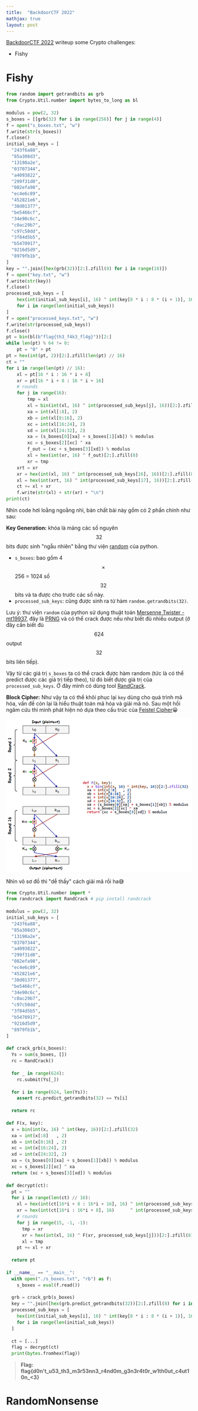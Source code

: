 ```yaml
---
title:  "BackdoorCTF 2022"
mathjax: true
layout: post
---
```


[BackdoorCTF 2022](https://ctftime.org/event/1796) writeup some Crypto challenges:
- Fishy




# Fishy

```python
from random import getrandbits as grb
from Crypto.Util.number import bytes_to_long as bl

modulus = pow(2, 32)
s_boxes = [[grb(32) for i in range(256)] for j in range(4)]
f = open("s_boxes.txt", "w")
f.write(str(s_boxes))
f.close()
initial_sub_keys = [
  "243f6a88",
  "85a308d3",
  "13198a2e",
  "03707344",
  "a4093822",
  "299f31d0",
  "082efa98",
  "ec4e6c89",
  "452821e6",
  "38d01377",
  "be5466cf",
  "34e90c6c",
  "c0ac29b7",
  "c97c50dd",
  "3f84d5b5",
  "b5470917",
  "9216d5d9",
  "8979fb1b",
]
key = "".join([hex(grb(32))[2:].zfill(8) for i in range(18)])
f = open("key.txt", "w")
f.write(str(key))
f.close()
processed_sub_keys = [
    hex(int(initial_sub_keys[i], 16) ^ int(key[8 * i : 8 * (i + 1)], 16))[2:].zfill(8)
    for i in range(len(initial_sub_keys))
]
f = open("processed_keys.txt", "w")
f.write(str(processed_sub_keys))
f.close()
pt = bin(bl(b"flag{th3_f4k3_fl4g}"))[2:]
while len(pt) % 64 != 0:
    pt = "0" + pt
pt = hex(int(pt, 2))[2:].zfill(len(pt) // 16)
ct = ""
for i in range(len(pt) // 16):
    xl = pt[16 * i : 16 * i + 8]
    xr = pt[16 * i + 8 : 16 * i + 16]
    # rounds
    for j in range(16):
        tmp = xl
        xl = bin(int(xl, 16) ^ int(processed_sub_keys[j], 16))[2:].zfill(32)
        xa = int(xl[:8], 2)
        xb = int(xl[8:16], 2)
        xc = int(xl[16:24], 2)
        xd = int(xl[24:32], 2)
        xa = (s_boxes[0][xa] + s_boxes[1][xb]) % modulus
        xc = s_boxes[2][xc] ^ xa
        f_out = (xc + s_boxes[3][xd]) % modulus
        xl = hex(int(xr, 16) ^ f_out)[2:].zfill(8)
        xr = tmp
    xrt = xr
    xr = hex(int(xl, 16) ^ int(processed_sub_keys[16], 16))[2:].zfill(8)
    xl = hex(int(xrt, 16) ^ int(processed_sub_keys[17], 16))[2:].zfill(8)
    ct += xl + xr
    f.write(str(xl) + str(xr) + "\n")
print(ct)
```

Nhìn code hơi loằng ngoằng nhỉ, bản chất bài này gồm có 2 phần chính như sau:

<b>Key Generation:</b> khóa là mảng các số nguyên $$32$$ bits được sinh "ngẫu nhiên" bằng thư viện [random](https://docs.python.org/3/library/random.html) của python.

- `s_boxes`: bao gồm 4 $$\times$$ 256 = 1024 số $$32$$ bits và ta được cho trước các số này.
- `processed_sub_keys`: cũng được sinh ra từ hàm `random.getrandbits(32)`.

Lưu ý: thư viện `random` của python sử dụng thuật toán [Mersenne Twister - mt19937](https://en.wikipedia.org/wiki/Mersenne_Twister), đây là [PRNG](https://en.wikipedia.org/wiki/Pseudorandom_number_generator) và có thể crack được nếu như biết đủ nhiều output (ở đây cần biết đủ $$624$$ output $$32$$ bits liên tiếp).

Vậy từ các giá trị `s_boxes` ta có thể crack được hàm random (tức là có thể predict được các giá trị tiếp theo), từ đó biết được giá trị của `processed_sub_keys`. Ở đây mình có dùng tool [RandCrack](https://github.com/tna0y/Python-random-module-cracker). 

<b>Block Cipher:</b> Như vậy ta có thể khôi phục lại `key` dùng cho quá trình mã hóa, vấn đề còn lại là hiểu thuật toán mã hóa và giải mã nó. Sau một hồi ngâm cứu thì mình phát hiện nó dựa theo cấu trúc của [Feistel Cipher](https://en.wikipedia.org/wiki/Feistel_cipher)😀

<p algin="center">
  <img src="/images/2022-backdoor-ctf/feistel-cipher.png">
</p>

Nhìn vô sơ đồ thì "dễ thấy" cách giải mã rồi ha😅

```python
from Crypto.Util.number import *
from randcrack import RandCrack # pip install randcrack

modulus = pow(2, 32)
initial_sub_keys = [
  "243f6a88",
  "85a308d3",
  "13198a2e",
  "03707344",
  "a4093822",
  "299f31d0",
  "082efa98",
  "ec4e6c89",
  "452821e6",
  "38d01377",
  "be5466cf",
  "34e90c6c",
  "c0ac29b7",
  "c97c50dd",
  "3f84d5b5",
  "b5470917",
  "9216d5d9",
  "8979fb1b",
]

def crack_grb(s_boxes):
  Ys = sum(s_boxes, [])
  rc = RandCrack()

  for _ in range(624):
    rc.submit(Ys[_])

  for i in range(624, len(Ys)):
    assert rc.predict_getrandbits(32) == Ys[i]
  
  return rc

def F(x, key):
  x = bin(int(x, 16) ^ int(key, 16))[2:].zfill(32)
  xa = int(x[:8]   , 2)
  xb = int(x[8:16] , 2)
  xc = int(x[16:24], 2)
  xd = int(x[24:32], 2)
  xa = (s_boxes[0][xa] + s_boxes[1][xb]) % modulus
  xc = s_boxes[2][xc] ^ xa
  return (xc + s_boxes[3][xd]) % modulus

def decrypt(ct):
  pt = ""
  for i in range(len(ct) // 16):
    xl = hex(int(ct[16*i + 8 : 16*i + 16], 16) ^ int(processed_sub_keys[16], 16))[2:].zfill(8)
    xr = hex(int(ct[16*i : 16*i + 8], 16)      ^ int(processed_sub_keys[17], 16))[2:].zfill(8)
    # rounds
    for j in range(15, -1, -1):
      tmp = xr
      xr = hex(int(xl, 16) ^ F(xr, processed_sub_keys[j]))[2:].zfill(8)
      xl = tmp
    pt += xl + xr

  return pt

if __name__ == "__main__":
  with open("./s_boxes.txt", "rb") as f:
    s_boxes = eval(f.read())

  grb = crack_grb(s_boxes)
  key = "".join([hex(grb.predict_getrandbits(32))[2:].zfill(8) for i in range(18)])
  processed_sub_keys = [
    hex(int(initial_sub_keys[i], 16) ^ int(key[8 * i : 8 * (i + 1)], 16))[2:].zfill(8)
    for i in range(len(initial_sub_keys))
  ]
  
  ct = [...]
  flag = decrypt(ct)
  print(bytes.fromhex(flag))
```

> **<gg>Flag: flag{d0n't_u53_th3_m3r53nn3_r4nd0m_g3n3r4t0r_w1th0ut_c4ut10n_<3}</gg>**

# RandomNonsense
